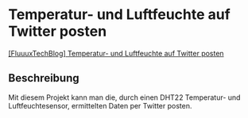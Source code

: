 Temperatur- und Luftfeuchte auf Twitter posten
================

<a target="_blank" href="http://fluuux.de/2013/01/arduino-temperatur-und-luftfeuchte-auf-twitter-posten/">[FluuuxTechBlog] Temperatur- und Luftfeuchte auf Twitter posten</a>

<h2>Beschreibung</h2>
Mit diesem Projekt kann man die, durch einen DHT22 Temperatur- und Luftfeuchtesensor, 
ermittelten Daten per Twitter posten.
